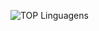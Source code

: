 ![TOP Linguagens](https://github-readme-stats.vercel.app/api/top-langs/?username=KarenSartori&layout=compact&theme=dracula)
